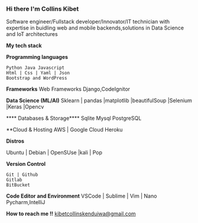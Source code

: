 ### Hi there I'm Collins Kibet

Software engineer/Fullstack developer/Innovator/IT technician with expertise in buidling web and mobile backends,solutions in Data Science and IoT architectures


**My tech stack**

**Programming languages**

    Python Java Javascript
    Html | Css | Yaml | Json
    Bootstrap and WordPress
    
**Frameworks**
    Web Frameworks
    Django,CodeIgnitor
    
**Data Science (ML/AI)**
    Sklearn | pandas |matplotlib |beautifulSoup |Selenium |Keras |Opencv
    
**** Databases & Storage****
    Sqlite
    Mysql 
    PostgreSQL

**Cloud & Hosting
    AWS | Google Cloud
    Heroku
 
**Distros**

  Ubuntu | Debian | OpenSUse |kali | Pop
  
**Version Control**

    Git | Github
    Gitlab
    BitBucket

**Code Editor and Environment**
VSCode | Sublime | Vim | Nano
Pycharm,IntelliJ


**How to reach me !!**
kibetcollinskenduiwa@gmail.com 

<!--
**collinskibetkenduiwa/collinskibetkenduiwa** is a ✨ _special_ ✨ repository because its `README.md` (this file) appears on your GitHub profile.

Here are some ideas to get you started:

- 🔭 I’m currently working on ...
- 🌱 I’m currently learning ...
- 👯 I’m looking to collaborate on ...
- 🤔 I’m looking for help with ...
- 💬 Ask me about ...
- 📫 How to reach me: ...
- 😄 Pronouns: ...
- ⚡ Fun fact: ...
-->
